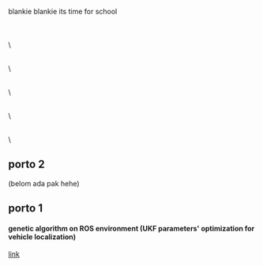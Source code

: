 blankie blankie its time for school\
\
\
\
\

\
\

\
\

\
\

\
\
## porto 2
(belom ada pak hehe)

## porto 1
#### genetic algorithm on ROS environment (UKF parameters' optimization for vehicle localization)
[link](ga.md)
